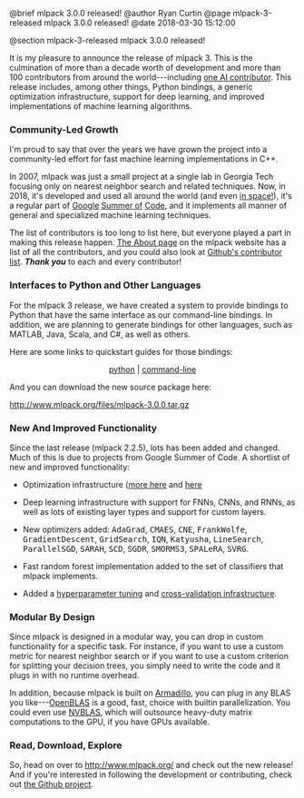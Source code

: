 @brief mlpack 3.0.0 released!
@author Ryan Curtin
@page mlpack-3-released mlpack 3.0.0 released!
@date 2018-03-30 15:12:00

@section mlpack-3-released mlpack 3.0.0 released!

It is my pleasure to announce the release of mlpack 3.  This is the culmination
of more than a decade worth of development and more than 100 contributors from
around the world---including <a href="https://www.github.com/C0deAi">one AI
contributor</a>.  This release includes, among other things, Python bindings, a
generic optimization infrastructure, support for deep learning, and improved
implementations of machine learning algorithms.

### Community-Led Growth

I'm proud to say that over the years we have grown the project into a
community-led effort for fast machine learning implementations in C++.

In 2007, mlpack was just a small project at a single lab in
Georgia Tech focusing only on nearest neighbor search and related techniques.
Now, in 2018, it's developed and used all around the world (and even <a
href="http://ieeexplore.ieee.org/abstract/document/8001607/">in
space!</a>), it's a regular part of <a
href="http://www.mlpack.org/gsocblog/mlpack-in-google-summer-of-code-2014.html">Google</a>
<a
href="http://www.mlpack.org/gsocblog/mlpack-in-google-summer-of-code-2016.html">Summer
of</a> <a
href="http://www.mlpack.org/gsocblog/mlpack-in-google-summer-of-code-2017.html">Code</a>,
and it implements all manner of general and specialized machine learning
techniques.

The list of contributors is too long to list here, but everyone played a part in
making this release happen.  <a href="http://www.mlpack.org/about.html">The
About page</a> on the mlpack website has a list of all the contributors, and you
could also look at <a
href="https://github.com/mlpack/mlpack/graphs/contributors">Github's contributor
list</a>.  <b><i>Thank you</i></b> to each and every contributor!

### Interfaces to Python and Other Languages

For the mlpack 3 release, we have created a system to provide bindings to Python
that have the same interface as our command-line bindings.  In addition, we are
planning to generate bindings for other languages, such as MATLAB, Java, Scala,
and C#, as well as others.

Here are some links to quickstart guides for those bindings:

<p><center><a
href="http://www.mlpack.org/docs/mlpack-3.0.0/doxygen/python_quickstart.html">python</a>
| <a
  href="http://www.mlpack.org/docs/mlpack-3.0.0/doxygen/cli_quickstart.html">command-line</a></center></p>

And you can download the new source package here:

  http://www.mlpack.org/files/mlpack-3.0.0.tar.gz

### New And Improved Functionality

Since the last release (mlpack 2.2.5), lots has been added and changed.  Much of
this is due to projects from Google Summer of Code.  A shortlist of new and
improved functionality:

 - Optimization infrastructure (<a
   href="http://www.mlpack.org/docs/mlpack-3.0.0/doxygen/optimizertutorial.html">more
here</a> and <a href="https://arxiv.org/abs/1711.06581">here</a>

 - Deep learning infrastructure with support for FNNs, CNNs, and RNNs, as well
   as lots of existing layer types and support for custom layers.

 - New optimizers added: <tt>AdaGrad</tt>, <tt>CMAES</tt>, <tt>CNE</tt>,
   <tt>FrankWolfe</tt>, <tt>GradientDescent</tt>, <tt>GridSearch</tt>,
   <tt>IQN</tt>, <tt>Katyusha</tt>, <tt>LineSearch</tt>, <tt>ParallelSGD</tt>,
   <tt>SARAH</tt>, <tt>SCD</tt>, <tt>SGDR</tt>, <tt>SMORMS3</tt>,
   <tt>SPALeRA</tt>, <tt>SVRG</tt>.

 - Fast random forest implementation added to the set of classifiers that mlpack
   implements.

 - Added a <a
   href="http://mlpack.org/docs/mlpack-git/doxygen/hpt.html">hyperparameter
tuning</a> and <a
href="http://mlpack.org/docs/mlpack-git/doxygen/cv.html">cross-validation
infrastructure</a>.

### Modular By Design

Since mlpack is designed in a modular way, you can drop in custom functionality
for a specific task.  For instance, if you want to use a custom metric for
nearest neighbor search or if you want to use a custom criterion for splitting
your decision trees, you simply need to write the code and it plugs in with no
runtime overhead.

In addition, because mlpack is built on <a
href="http://arma.sourceforge.net">Armadillo</a>, you can plug in any BLAS you
like---<a href="http://www.openblas.net">OpenBLAS</a> is a good, fast, choice
with builtin parallelization.  You could even use <a
href="http://docs.nvidia.com/cuda/nvblas/index.html">NVBLAS</a>, which will
outsource heavy-duty matrix computations to the GPU, if you have GPUs available.

### Read, Download, Explore

So, head on over to http://www.mlpack.org/ and check out the new release!  And
if you're interested in following the development or contributing, check out <a
href="https://github.com/mlpack/mlpack">the Github project</a>.
